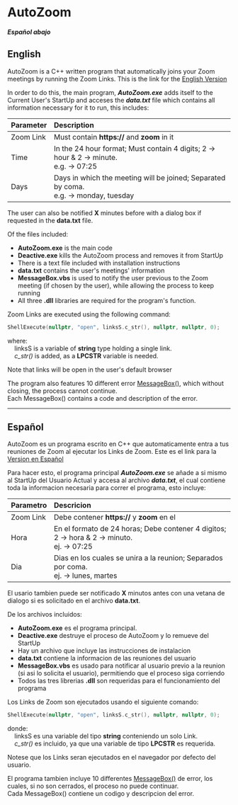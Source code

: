 # AutoZoom
***Español abajo***

## English
AutoZoom is a C++ written program that automatically joins your Zoom meetings by running the Zoom Links. This is the link for the [English Version](https://github.com/GioByte10/AutoZoom/releases/tag/English)

In order to do this, the main program, **_AutoZoom.exe_** adds itself to the Current User's StartUp and acceses the **_data.txt_** file which contains all information necessary for it to run, this includes:

| Parameter     | Description   |
| ------------- |:--------------|
| Zoom Link     | Must contain **https://** and **zoom** in it                                            |
| Time          | In the 24 hour format; Must contain 4 digits; 2 → hour & 2 → minute.<br>e.g.  →  07:25  |
| Days          | Days in which the meeting will be joined; Separated by coma.<br>e.g.  →  monday, tuesday|

The user can also be notified **X** minutes before with a dialog box if requested in the **data.txt** file.

Of the files included:
* **AutoZoom.exe** is the main code
* **Deactive.exe** kills the AutoZoom process and removes it from StartUp
* There is a text file included with installation instructions
* **data.txt** contains the user's meetings' information
* **MessageBox.vbs** is used to notify the user previous to the Zoom meeting (if chosen by the user), while allowing the process to keep running
* All three **.dll** libraries are required for the program's function.

Zoom Links are executed using the following command:
```c++
ShellExecute(nullptr, "open", linksS.c_str(), nullptr, nullptr, 0);
```
where:<br>
&nbsp;&nbsp;&nbsp;&nbsp;linksS is a variable of **string** type holding a single link.<br>
&nbsp;&nbsp;&nbsp;&nbsp;_c_str()_ is added, as a **LPCSTR** variable is needed.<br>

Note that links will be open in the user's default browser

The program also features 10 different error [MessageBox()](https://docs.microsoft.com/en-us/windows/win32/api/winuser/nf-winuser-messagebox), which without closing, the process cannot continue.<br>
Each MessageBox() contains a code and description of the error.


---


## Español
AutoZoom es un programa escrito en C++ que automaticamente entra a tus reuniones de Zoom al ejecutar los Links de Zoom. Este es el link para la [Version en Español](https://github.com/GioByte10/AutoZoom/releases/tag/English)

Para hacer esto, el programa principal **_AutoZoom.exe_** se añade a si mismo al StartUp del Usuario Actual y accesa al archivo **_data.txt_**, el cual contiene toda la informacion necesaria para correr el programa, esto incluye:

| Parametro     | Descricion    |
| ------------- |:--------------|
| Zoom Link     | Debe contener **https://** y **zoom** en el                                                   |
| Hora          | En el formato de 24 horas; Debe contener 4 digitos; 2 → hora & 2 → minuto.<br>ej.  →  07:25   |
| Dia           | Dias en los cuales se unira a la reunion; Separados por coma.<br>ej.  →  lunes, martes        |

El usario tambien puede ser notificado **X** minutos antes con una vetana de dialogo si es solicitado en el archivo **data.txt**.

De los archivos incluidos:
* **AutoZoom.exe** es el programa principal.
* **Deactive.exe** destruye el proceso de AutoZoom y lo remueve del StartUp
* Hay un archivo que incluye las instrucciones de instalacion
* **data.txt** contiene la informacion de las reuniones del usuario
* **MessageBox.vbs** es usado para notificar al usuario previo a la reunion (si asi lo solicita el usuario), permitiendo que el proceso siga corriendo
* Todos las tres librerias **.dll** son requeridas para el funcionamiento del programa

Los Links de Zoom son ejecutados usando el siguiente comando:
```c++
ShellExecute(nullptr, "open", linksS.c_str(), nullptr, nullptr, 0);
```
donde:<br>
&nbsp;&nbsp;&nbsp;&nbsp;linksS es una variable del tipo **string** conteniendo un solo Link.<br>
&nbsp;&nbsp;&nbsp;&nbsp;_c_str()_ es incluido, ya que una variable de tipo **LPCSTR** es requerida.<br>

Notese que los Links seran ejecutados en el navegador por defecto del usuario.

El programa tambien incluye 10 differentes [MessageBox()](https://docs.microsoft.com/en-us/windows/win32/api/winuser/nf-winuser-messagebox) de error, los cuales, si no son cerrados, el proceso no puede continuar.<br>
Cada MessageBox() contiene un codigo y descripcion del error.
